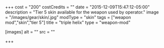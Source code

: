 +++
cost = "200"
costCredits = ""
date = "2015-12-09T15:47:12-05:00"
description = "Tier 5 skin available for the weapon used by operator."
image = "/images/gear/skin/.jpg"
modType = "skin"
tags = ["weapon mod","skin","tier 5"]
title = "triple helix"
type = "weapon-mod"

[images]
  alt = ""
  src = ""

+++
